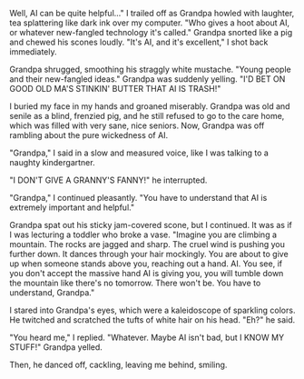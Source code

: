 Well, AI can be quite helpful..." I trailed off as Grandpa howled with laughter, tea splattering like dark ink over my computer. "Who gives a hoot about AI, or whatever new-fangled technology it's called." Grandpa snorted like a pig and chewed his scones loudly. "It's AI, and it's excellent," I shot back immediately.

Grandpa shrugged, smoothing his straggly white mustache. "Young people and their new-fangled ideas." Grandpa was suddenly yelling. "I'D BET ON GOOD OLD MA'S STINKIN' BUTTER THAT AI IS TRASH!"

I buried my face in my hands and groaned miserably. Grandpa was old and senile as a blind, frenzied pig, and he still refused to go to the care home, which was filled with very sane, nice seniors. Now, Grandpa was off rambling about the pure wickedness of AI.

"Grandpa," I said in a slow and measured voice, like I was talking to a naughty kindergartner. 

"I DON'T GIVE A GRANNY'S FANNY!" he interrupted.

"Grandpa," I continued pleasantly. "You have to understand that AI is extremely important and helpful."

Grandpa spat out his sticky jam-covered scone, but I continued. It was as if I was lecturing a toddler who broke a vase. "Imagine you are climbing a mountain. The rocks are jagged and sharp. The cruel wind is pushing you further down. It dances through your hair mockingly. You are about to give up when someone stands above you, reaching out a hand. AI. You see, if you don't accept the massive hand AI is giving you, you will tumble down the mountain like there's no tomorrow. There won't be. You have to understand, Grandpa."

I stared into Grandpa's eyes, which were a kaleidoscope of sparkling colors. He twitched and scratched the tufts of white hair on his head. "Eh?" he said. 

"You heard me," I replied. 
"Whatever. Maybe AI isn't bad, but I KNOW MY STUFF!" Grandpa yelled.

Then, he danced off, cackling, leaving me behind, smiling.
